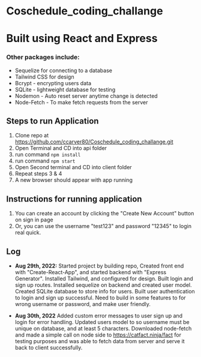 # Coschedule_coding_challange

# Built using React and Express 
### Other packages include:
- Sequelize for connecting to a database
- Tailwind CSS for design
- Bcrypt - encrypting users data
- SQLite - lightweight database for testing
- Nodemon - Auto reset server anytime change is detected
- Node-Fetch - To make fetch requests from the server

## Steps to run Application

1. Clone repo at https://github.com/ccarver80/Coschedule_coding_challange.git
2. Open Terminal and CD into api folder
3. run command ``` npm install ```
4. run command ``` npm start ``` 
5. Open Second terminal and CD into client folder
6. Repeat steps 3 & 4
7. A new browser should appear with app running


## Instructions for running application
1. You can create an account by clicking the "Create New Account" button on sign in page
2. Or, you can use the username "test123" and password "12345" to login real quick.


## Log
- **Aug 29th, 2022:** Started project by building repo, Created front end with "Create-React-App", and started backend with "Express Generator". Installed Tailwind, and configured for design. Built login and sign up routes. Installed sequelize on backend and created user model. Created SQLite database to store info for users. Built user authentication to login and sign up successful. Need to build in some features to for wrong username or password, and make user friendly. 

- **Aug 30th, 2022** Added custom error messages to user sign up and login for error handling. Updated users model to so username must be unique on database, and at least 5 characters. Downloaded node-fetch and made a simple call on node side to https://catfact.ninja/fact for testing purposes and was able to fetch data from server and serve it back to client successfully. 